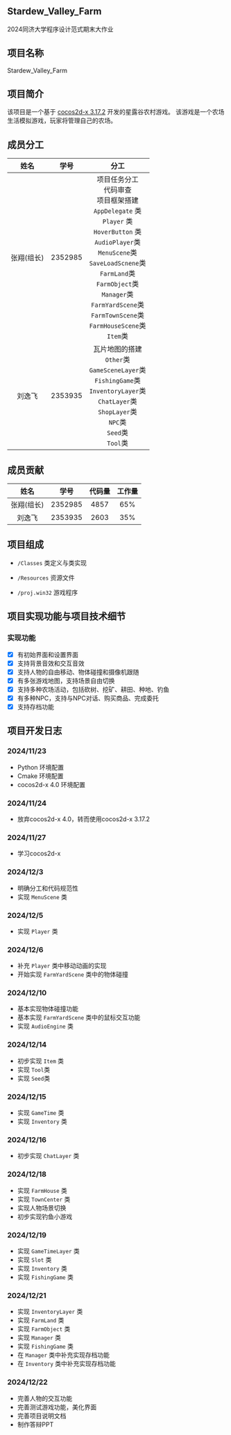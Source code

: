 ## Stardew_Valley_Farm

2024同济大学程序设计范式期末大作业

## 项目名称

Stardew_Valley_Farm

## 项目简介

该项目是一个基于 [cocos2d-x 3.17.2](https://docs.cocos.com/cocos2d-x/manual/) 开发的星露谷农村游戏。
该游戏是一个农场生活模拟游戏，玩家将管理自己的农场。

## 成员分工

|姓名|学号|分工|
| :----:| :----: | :----: |
|张翔(组长)|2352985|项目任务分工 <br> 代码审查 <br> 项目框架搭建 <br> `AppDelegate` 类 <br> `Player` 类<br>`HoverButton` 类<br> `AudioPlayer`类<br>`MenuScene`类<br>`SaveLoadScnene`类<br>`FarmLand`类<br>`FarmObject`类<br>`Manager`类<br>`FarmYardScene`类<br>`FarmTownScene`类<br>`FarmHouseScene`类<br>`Item`类|
|刘逸飞|2353935|瓦片地图的搭建<br>`Other`类 <br>`GameSceneLayer`类 <br> `FishingGame`类 <br> `InventoryLayer`类<br>`ChatLayer`类<br>`ShopLayer`类<br>`NPC`类<br>`Seed`类<br>`Tool`类|

## 成员贡献

|姓名|学号|代码量|工作量|
| :----:| :----: | :----: | :----: |
|张翔(组长)|2352985|4857|65%|
|刘逸飞|2353935|2603|35%|

## 项目组成

* `/Classes`
类定义与类实现

* `/Resources`
资源文件

* `/proj.win32`
游戏程序

## 项目实现功能与项目技术细节

### 实现功能

* [X] 有初始界面和设置界面
* [X] 支持背景音效和交互音效
* [X] 支持人物的自由移动、物体碰撞和摄像机跟随
* [X] 有多张游戏地图，支持场景自由切换
* [X] 支持多种农场活动，包括砍树、挖矿、耕田、种地、钓鱼
* [X] 有多种NPC，支持与NPC对话、购买商品、完成委托
* [X] 支持存档功能 

## 项目开发日志

### 2024/11/23

- Python 环境配置
- Cmake 环境配置
- cocos2d-x 4.0 环境配置
  
### 2024/11/24

- 放弃cocos2d-x 4.0，转而使用cocos2d-x 3.17.2

### 2024/11/27

- 学习cocos2d-x
  
### 2024/12/3

- 明确分工和代码规范性
- 实现 `MenuScene` 类

### 2024/12/5

- 实现 `Player` 类

### 2024/12/6

- 补充 `Player` 类中移动动画的实现
- 开始实现 `FarmYardScene` 类中的物体碰撞

### 2024/12/10

- 基本实现物体碰撞功能
- 基本实现 `FarmYardScene` 类中的鼠标交互功能
- 实现 `AudioEngine` 类

### 2024/12/14

- 初步实现 `Item` 类
- 实现 `Tool`类
- 实现 `Seed`类

### 2024/12/15

- 实现 `GameTime` 类
- 实现 `Inventory` 类

### 2024/12/16

- 初步实现 `ChatLayer` 类

### 2024/12/18

- 实现 `FarmHouse` 类
- 实现 `TownCenter` 类
- 实现人物场景切换
- 初步实现钓鱼小游戏

### 2024/12/19

- 实现 `GameTimeLayer` 类
- 实现 `Slot` 类
- 实现 `Inventory` 类
- 实现 `FishingGame` 类

### 2024/12/21

- 实现 `InventoryLayer` 类
- 实现 `FarmLand` 类
- 实现 `FarmObject` 类
- 实现 `Manager` 类
- 实现 `FishingGame` 类
- 在 `Manager` 类中补充实现存档功能
- 在 `Inventory` 类中补充实现存档功能

### 2024/12/22

- 完善人物的交互功能
- 完善测试游戏功能，美化界面
- 完善项目说明文档
- 制作答辩PPT
